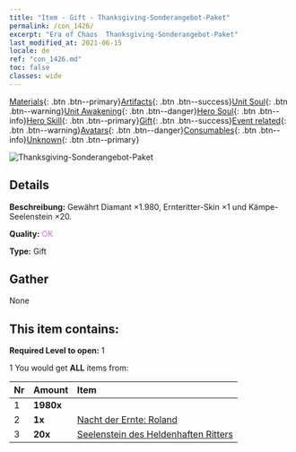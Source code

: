 ```yaml
---
title: "Item - Gift - Thanksgiving-Sonderangebot-Paket"
permalink: /con_1426/
excerpt: "Era of Chaos  Thanksgiving-Sonderangebot-Paket"
last_modified_at: 2021-06-15
locale: de
ref: "con_1426.md"
toc: false
classes: wide
---
```

 [Materials](/ItemsDE/){: .btn .btn--primary}[Artifacts](/ItemsDE/Artifacts/){: .btn .btn--success}[Unit Soul](/ItemsDE/UnitSoul/){: .btn .btn--warning}[Unit Awakening](/ItemsDE/UnitAwakening/){: .btn .btn--danger}[Hero Soul](/ItemsDE/HeroSoul/){: .btn .btn--info}[Hero Skill](/ItemsDE/HeroSkill/){: .btn .btn--primary}[Gift](/ItemsDE/Gift/){: .btn .btn--success}[Event related](/ItemsDE/Events/){: .btn .btn--warning}[Avatars](/ItemsDE/Avatars/){: .btn .btn--danger}[Consumables](/ItemsDE/Consumables/){: .btn .btn--info}[Unknown](/ItemsDE/Unknown/){: .btn .btn--primary}

 ![Thanksgiving-Sonderangebot-Paket](/images/t/i_907040.png)

## Details
 **Beschreibung:** Gewährt Diamant ×1.980, Ernteritter-Skin ×1 und Kämpe-Seelenstein ×20.

 **Quality:** <span style="color: #DA70D6">OK</span>

 **Type:** Gift

## Gather

  None

## This item contains:

 **Required Level to open:** 1

 1 You would get **ALL** items  from:

  | Nr | Amount |     Item    |
  |:---|:-------|:------------|
  | 1 |  **1980x** | <i class="fas fa-gem"/> |  | 
  | 2 |  **1x** | [Nacht der Ernte: Roland](/ItemsDE/con_1034/) |  | 
  | 3 |  **20x** | [Seelenstein des Heldenhaften Ritters](/ItemsDE/unt_287/) |  | 
